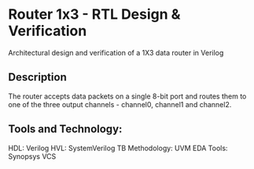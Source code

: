 # Router 1x3 - RTL Design & Verification
Architectural design and verification of a 1X3 data router in Verilog

## Description
The router accepts data packets on a single 8-bit port and routes them to one of the three output channels - channel0, channel1 and channel2.

## Tools and Technology:
HDL: Verilog
HVL: SystemVerilog
TB Methodology: UVM
EDA Tools: Synopsys VCS
